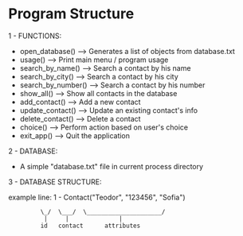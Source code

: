 Program Structure
=================

1 - FUNCTIONS:

- open_database() --> Generates a list of objects from database.txt
- usage() --> Print main menu / program usage
- search_by_name() --> Search a contact by his name
- search_by_city() --> Search a contact by his city
- search_by_number() --> Search a contact by his number
- show_all() --> Show all contacts in the database 
- add_contact() --> Add a new contact
- update_contact() --> Update an existing contact's info
- delete_contact() --> Delete a contact
- choice() --> Perform action based on user's choice
- exit_app() --> Quit the application


2 - DATABASE:

- A simple "database.txt" file in current process directory 


3 - DATABASE STRUCTURE:

example line: 1 - Contact("Teodor", "123456", "Sofia")

             \_/  \___/  \_____________________/
              |     |              |
             id   contact      attributes
